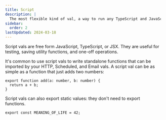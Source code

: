 ```yaml
---
title: Script
description: |
  The most flexible kind of val, a way to run any TypeScript and JavaScript
sidebar:
  order: 2
lastUpdated: 2024-03-18
---
```


Script vals are free form JavaScript, TypeScript, or JSX. They are useful
for testing, saving utility functions, and one-off operations.

It's common to use script vals to write standalone functions that can
be imported by your HTTP, Scheduled, and Email vals. A script val
can be as simple as a function that just adds two numbers:

```tsx val
export function add(a: number, b: number) {
  return a + b;
}
```

Script vals can also export static values: they don't need to export
functions.

```tsx
export const MEANING_OF_LIFE = 42;
```